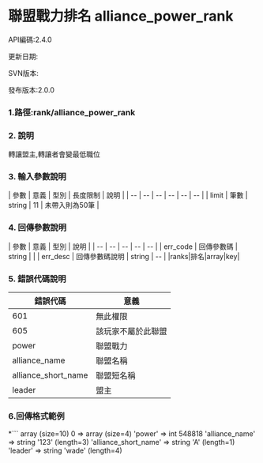# 聯盟戰力排名 alliance_power_rank




API編碼:2.4.0





更新日期:

> 

SVN版本:

> 

發布版本:2.0.0
### 1.路徑:rank/alliance_power_rank

### 2. 說明

轉讓盟主,轉讓者會變最低職位
### 3. 輸入參數說明


| 參數 | 意義 | 型別 | 長度限制 | 說明 |
| -- | -- | -- | -- | -- | -- |
| limit | 筆數 | string | 11 | 未帶入則為50筆 |

### 4. 回傳參數說明
| 參數 | 意義 | 型別 | 說明 |
| -- | -- | -- | -- | -- |
| err_code | 回傳參數碼 | string |  |
| err_desc | 回傳參數碼說明 | string | -- |
|ranks|排名|array|key|



### 5. 錯誤代碼說明
|錯誤代碼|意義|
|--|--|
|601|無此權限|
|605|該玩家不屬於此聯盟|
|power|聯盟戰力|int|--|
|alliance_name|聯盟名稱|string|--|
|alliance_short_name|聯盟短名稱|string|--|
|leader|盟主|string|--|

### 6.回傳格式範例

*```
array (size=10)
  0 => 
    array (size=4)
      'power' => int 548818
      'alliance_name' => string '123' (length=3)
      'alliance_short_name' => string 'A' (length=1)
      'leader' => string 'wade' (length=4)

```



